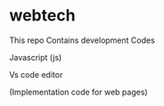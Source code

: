 # webtech

 This repo Contains development Codes




Javascript (js)

Vs code editor


(Implementation code for web pages)
